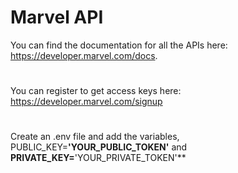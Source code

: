 # Marvel API
You can find the documentation for all the APIs here: https://developer.marvel.com/docs.
#
You can register to get access keys here: https://developer.marvel.com/signup
#
Create an .env file and add the variables, PUBLIC_KEY=**'YOUR_PUBLIC_TOKEN'** and **PRIVATE_KEY=**'YOUR_PRIVATE_TOKEN'**
